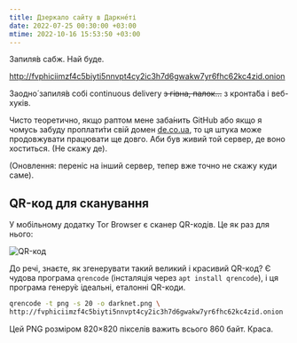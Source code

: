 ```yaml
---
title: Дзеркало сайту в Даркне́ті
date: 2022-07-25 00:30:00 +03:00
mtime: 2022-10-16 15:53:50 +03:00
---
```


Запиля́в сабж. Най буде.

<http://fvphiciimzf4c5biyti5nnvpt4cy2ic3h7d6gwakw7yr6fhc62kc4zid.onion>

Заодно́ запиля́в собі <span lang="en">continuous delivery</span> ~~з гівна, палок…~~ з кронта́ба і веб-хуків.

Чисто теоретично, якщо раптом мене заба́нить GitHub або якщо я чомусь забуду проплати́ти свій домен [de.co.ua][1], то ця штука може продовжувати працювати ще довго. Аби був живий той сервер, де воно хоститься. (Не скажу де).

(Оновлення: переніс на інший сервер, тепер вже точно не скажу куди саме).


## QR-код для сканування

У мобільному додатку Tor Browser є сканер QR-кодів. Це як раз для нього:

![QR-код](/uploads/darknet.png)

До речі, знаєте, як згенерувати такий великий і красивий QR-код? Є чудова програма `qrencode` (інсталяція через `apt install qrencode`), і ця програма генеру́є ідеальні, еталонні QR-коди.

```sh
qrencode -t png -s 20 -o darknet.png \
http://fvphiciimzf4c5biyti5nnvpt4cy2ic3h7d6gwakw7yr6fhc62kc4zid.onion
```

Цей PNG розміром 820×820 пікселів важить всього 860 байт. Краса.

[1]: https://de.co.ua/
